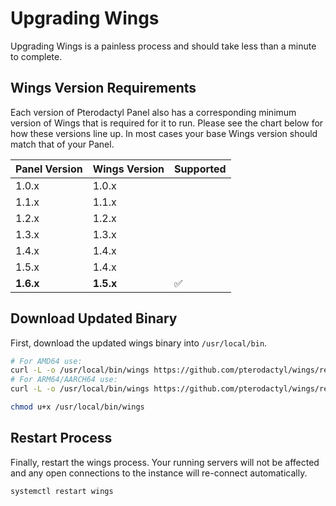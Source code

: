 # Upgrading Wings
Upgrading Wings is a painless process and should take less than a minute to complete.

## Wings Version Requirements
Each version of Pterodactyl Panel also has a corresponding minimum version of Wings that
is required for it to run. Please see the chart below for how these versions line up. In
most cases your base Wings version should match that of your Panel.

| Panel Version | Wings Version | Supported |
| ------------- | ------------- | --------- |
| 1.0.x         | 1.0.x         |           |
| 1.1.x         | 1.1.x         |           |
| 1.2.x         | 1.2.x         |           |
| 1.3.x         | 1.3.x         |           |
| 1.4.x         | 1.4.x         |           |
| 1.5.x         | 1.4.x         |           |
| **1.6.x**     | **1.5.x**     | ✅        |

## Download Updated Binary
First, download the updated wings binary into `/usr/local/bin`.

``` bash
# For AMD64 use:
curl -L -o /usr/local/bin/wings https://github.com/pterodactyl/wings/releases/latest/download/wings_linux_amd64
# For ARM64/AARCH64 use:
curl -L -o /usr/local/bin/wings https://github.com/pterodactyl/wings/releases/latest/download/wings_linux_arm64

chmod u+x /usr/local/bin/wings
```

## Restart Process
Finally, restart the wings process. Your running servers will not be affected and any open
connections to the instance will re-connect automatically.

``` bash
systemctl restart wings
```
